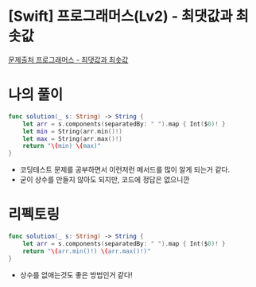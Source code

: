 # [Swift] 프로그래머스(Lv2) - 최댓값과 최솟값

[문제출처 프로그래머스 - 최댓값과 최솟값](https://school.programmers.co.kr/learn/courses/30/lessons/12939)

# 나의 풀이

```swift
func solution(_ s: String) -> String {
    let arr = s.components(separatedBy: " ").map { Int($0)! }
    let min = String(arr.min()!)
    let max = String(arr.max()!)
    return "\(min) \(max)"
}
```

- 코딩테스트 문제를 공부하면서 이런저런 메서드를 많이 알게 되는거 같다.
- 굳이 상수를 만들지 않아도 되지만, 코드에 정답은 없으니깐

# 리펙토링

```swift
func solution(_ s: String) -> String {
    let arr = s.components(separatedBy: " ").map { Int($0)! }
    return "\(arr.min()!) \(arr.max()!)"
}
```

- 상수를 없애는것도 좋은 방법인거 같다!
